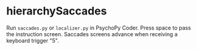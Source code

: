 # hierarchySaccades
Run `saccades.py` or `localizer.py` in PsychoPy Coder. Press space to pass the instruction screen. Saccades screens advance when receiving a keyboard trigger "5".
